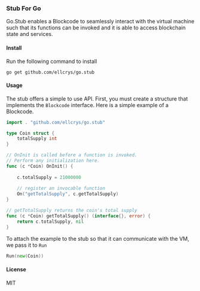 ### Stub For Go

Go.Stub enables a Blockcode to seamlessly interact with the virtual machine such that its functions can be invoked and it is able to access blockchain state and services.

#### Install
Run the following command to install
```
go get github.com/ellcrys/go.stub
```

#### Usage
The stub offers a simple to use API. First, you must create a structure that implements the `Blockcode` interface. Here is a simple example of a Blockcode. 

```go
import . "github.com/ellcrys/go.stub"

type Coin struct {
    totalSupply int
}

// OnInit is called before a function is invoked. 
// Perform any initialization here. 
func (c *Coin) OnInit() {
    
    c.totalSupply = 21000000
    
    // register an invocable function
    On("getTotalSupply", c.getTotalSupply)
}

// getTotalSupply returns the coin's total supply
func (c *Coin) getTotalSupply() (interface{}, error) {
    return c.totalSupply, nil
}
```

To attach the example to the stub so that it can communicate with the VM, we pass it to `Run`

```go
Run(new(Coin))
```

#### License
MIT
